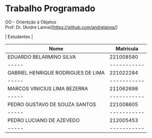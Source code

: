 # Trabalho Programado

OO - Orientção à Objetos  
Prof: Dr. (Andre Lanna)[https://github.com/andrelanna/]  

| Estudantes |  

| Nome | Matricula |  
| -----| -----------|  
| EDUARDO BELARMINO SILVA | 221008580 |  
| -----| -----------|  
| GABRIEL HENRIQUE RODRIGUES DE LIMA | 221022284 |  
| -----| -----------|  
| MARCOS VINICIUS LIMA BEZERRA | 211062698 |  
| -----| -----------|  
| PEDRO GUSTAVO DE SOUZA SANTOS | 221008605 |  
| -----| -----------|  
| PEDRO LUCIANO DE AZEVEDO | 212005453 |  
| -----| -----------|  
